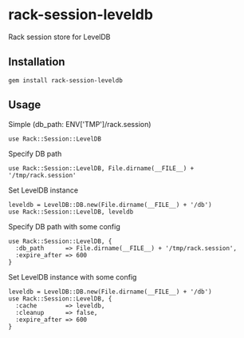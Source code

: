 rack-session-leveldb
====================

Rack session store for LevelDB

## Installation

    gem install rack-session-leveldb

## Usage

Simple (db\_path: ENV['TMP']/rack.session)

    use Rack::Session::LevelDB

Specify DB path

    use Rack::Session::LevelDB, File.dirname(__FILE__) + '/tmp/rack.session'

Set LevelDB instance

    leveldb = LevelDB::DB.new(File.dirname(__FILE__) + '/db')
    use Rack::Session::LevelDB, leveldb

Specify DB path with some config

    use Rack::Session::LevelDB, {
      :db_path      => File.dirname(__FILE__) + '/tmp/rack.session',
      :expire_after => 600
    }

Set LevelDB instance with some config

    leveldb = LevelDB::DB.new(File.dirname(__FILE__) + '/db')
    use Rack::Session::LevelDB, {
      :cache        => leveldb,
      :cleanup      => false,
      :expire_after => 600
    }


